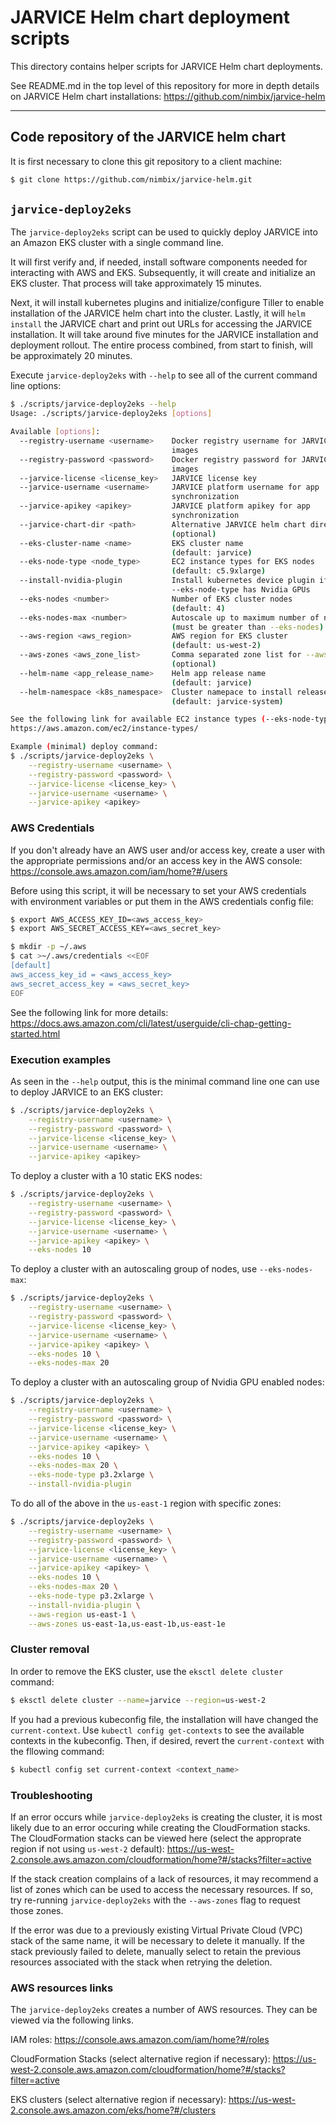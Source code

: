 # JARVICE Helm chart deployment scripts

This directory contains helper scripts for JARVICE Helm chart deployments.

See README.md in the top level of this repository for more in depth details
on JARVICE Helm chart installations:
https://github.com/nimbix/jarvice-helm

------------------------------------------------------------------------------

## Code repository of the JARVICE helm chart

It is first necessary to clone this git repository to a client machine:

```bash
$ git clone https://github.com/nimbix/jarvice-helm.git
```

## `jarvice-deploy2eks`

The `jarvice-deploy2eks` script can be used to quickly deploy JARVICE into
an Amazon EKS cluster with a single command line.

It will first verify and, if needed, install software components needed for
interacting with AWS and EKS.  Subsequently, it will create and initialize
an EKS cluster.  That process will take approximately 15 minutes.

Next, it will install kubernetes plugins and initialize/configure Tiller
to enable installation of the JARVICE helm chart into the cluster.  Lastly,
it will `helm install` the JARVICE chart and print out URLs for accessing
the JARVICE installation.  It will take around five minutes for the JARVICE
installation and deployment rollout.  The entire process combined,
from start to finish, will be approximately 20 minutes.

Execute `jarvice-deploy2eks` with `--help` to see all of the current command
line options:
```bash
$ ./scripts/jarvice-deploy2eks --help
Usage: ./scripts/jarvice-deploy2eks [options]

Available [options]:
  --registry-username <username>    Docker registry username for JARVICE system
                                    images
  --registry-password <password>    Docker registry password for JARVICE system
                                    images
  --jarvice-license <license_key>   JARVICE license key
  --jarvice-username <username>     JARVICE platform username for app
                                    synchronization
  --jarvice-apikey <apikey>         JARVICE platform apikey for app
                                    synchronization
  --jarvice-chart-dir <path>        Alternative JARVICE helm chart directory
                                    (optional)
  --eks-cluster-name <name>         EKS cluster name
                                    (default: jarvice)
  --eks-node-type <node_type>       EC2 instance types for EKS nodes
                                    (default: c5.9xlarge)
  --install-nvidia-plugin           Install kubernetes device plugin if
                                    --eks-node-type has Nvidia GPUs
  --eks-nodes <number>              Number of EKS cluster nodes
                                    (default: 4)
  --eks-nodes-max <number>          Autoscale up to maximum number of nodes
                                    (must be greater than --eks-nodes)
  --aws-region <aws_region>         AWS region for EKS cluster
                                    (default: us-west-2)
  --aws-zones <aws_zone_list>       Comma separated zone list for --aws-region
                                    (optional)
  --helm-name <app_release_name>    Helm app release name
                                    (default: jarvice)
  --helm-namespace <k8s_namespace>  Cluster namepace to install release into
                                    (default: jarvice-system)

See the following link for available EC2 instance types (--eks-node-type):
https://aws.amazon.com/ec2/instance-types/

Example (minimal) deploy command:
$ ./scripts/jarvice-deploy2eks \
    --registry-username <username> \
    --registry-password <password> \
    --jarvice-license <license_key> \
    --jarvice-username <username> \
    --jarvice-apikey <apikey>
```

### AWS Credentials

If you don't already have an AWS user and/or access key, create a user with
the appropriate permissions and/or an access key in the AWS console:
https://console.aws.amazon.com/iam/home?#/users

Before using this script, it will be necessary to set your AWS credentials
with environment variables or put them in the AWS credentials config file:

```bash
$ export AWS_ACCESS_KEY_ID=<aws_access_key>
$ export AWS_SECRET_ACCESS_KEY=<aws_secret_key>
```

```bash
$ mkdir -p ~/.aws
$ cat >~/.aws/credentials <<EOF
[default]
aws_access_key_id = <aws_access_key>
aws_secret_access_key = <aws_secret_key>
EOF
```

See the following link for more details:
https://docs.aws.amazon.com/cli/latest/userguide/cli-chap-getting-started.html

### Execution examples

As seen in the `--help` output, this is the minimal command line one can use
to deploy JARVICE to an EKS cluster:
```bash
$ ./scripts/jarvice-deploy2eks \
    --registry-username <username> \
    --registry-password <password> \
    --jarvice-license <license_key> \
    --jarvice-username <username> \
    --jarvice-apikey <apikey>
```

To deploy a cluster with a 10 static EKS nodes:
```bash
$ ./scripts/jarvice-deploy2eks \
    --registry-username <username> \
    --registry-password <password> \
    --jarvice-license <license_key> \
    --jarvice-username <username> \
    --jarvice-apikey <apikey> \
    --eks-nodes 10
```

To deploy a cluster with an autoscaling group of nodes, use `--eks-nodes-max`:
```bash
$ ./scripts/jarvice-deploy2eks \
    --registry-username <username> \
    --registry-password <password> \
    --jarvice-license <license_key> \
    --jarvice-username <username> \
    --jarvice-apikey <apikey> \
    --eks-nodes 10 \
    --eks-nodes-max 20
```

To deploy a cluster with an autoscaling group of Nvidia GPU enabled nodes:
```bash
$ ./scripts/jarvice-deploy2eks \
    --registry-username <username> \
    --registry-password <password> \
    --jarvice-license <license_key> \
    --jarvice-username <username> \
    --jarvice-apikey <apikey> \
    --eks-nodes 10 \
    --eks-nodes-max 20 \
    --eks-node-type p3.2xlarge \
    --install-nvidia-plugin
```

To do all of the above in the `us-east-1` region with specific zones:
```bash
$ ./scripts/jarvice-deploy2eks \
    --registry-username <username> \
    --registry-password <password> \
    --jarvice-license <license_key> \
    --jarvice-username <username> \
    --jarvice-apikey <apikey> \
    --eks-nodes 10 \
    --eks-nodes-max 20 \
    --eks-node-type p3.2xlarge \
    --install-nvidia-plugin \
    --aws-region us-east-1 \
    --aws-zones us-east-1a,us-east-1b,us-east-1e
```

### Cluster removal

In order to remove the EKS cluster, use the `eksctl delete cluster` command:
```bash
$ eksctl delete cluster --name=jarvice --region=us-west-2
```

If you had a previous kubeconfig file, the installation will have changed the
`current-context`.  Use `kubectl config get-contexts` to see the available
contexts in the kubeconfig.  Then, if desired, revert the `current-context`
with the fllowing command:
```bash
$ kubectl config set current-context <context_name>
```

### Troubleshooting

If an error occurs while `jarvice-deploy2eks` is creating the cluster, it is
most likely due to an error occuring while creating the CloudFormation stacks.
The CloudFormation stacks can be viewed here (select the approprate region if
 not using `us-west-2` default):
https://us-west-2.console.aws.amazon.com/cloudformation/home?#/stacks?filter=active

If the stack creation complains of a lack of resources, it may recommend a
list of zones which can be used to access the necessary resources.  If so, try
re-running `jarvice-deploy2eks` with the `--aws-zones` flag to request those
zones.

If the error was due to a previously existing Virtual Private Cloud (VPC)
stack of the same name, it will be necessary to delete it manually.  If the
stack previously failed to delete, manually select to retain the previous
resources associated with the stack when retrying the deletion.

### AWS resources links

The `jarvice-deploy2eks` creates a number of AWS resources.  They can be
viewed via the following links.

IAM roles:
https://console.aws.amazon.com/iam/home?#/roles

CloudFormation Stacks (select alternative region if necessary):
https://us-west-2.console.aws.amazon.com/cloudformation/home?#/stacks?filter=active

EKS clusters (select alternative region if necessary):
https://us-west-2.console.aws.amazon.com/eks/home?#/clusters

